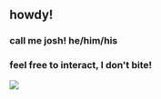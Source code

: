 ## howdy! 
### call me josh! he/him/his
### feel free to interact, I don't bite!
<img src="https://i.pinimg.com/736x/bd/0a/43/bd0a4389eb182228fdba6adf6ef00a49.jpg"/>


<!--
**scalIywag/scalIywag** is a ✨ _special_ ✨ repository because its `README.md` (this file) appears on your GitHub profile.

Here are some ideas to get you started:

- 🔭 I’m currently working on ...
- 🌱 I’m currently learning ...
- 👯 I’m looking to collaborate on ...
- 🤔 I’m looking for help with ...
- 💬 Ask me about ...
- 📫 How to reach me: ...
- 😄 Pronouns: ...
- ⚡ Fun fact: ...
-->
